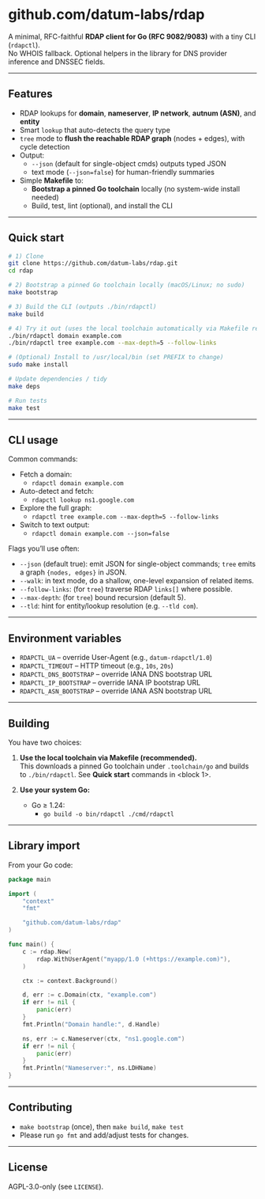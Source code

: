 # github.com/datum-labs/rdap

A minimal, RFC-faithful **RDAP client for Go (RFC 9082/9083)** with a tiny CLI (`rdapctl`).  
No WHOIS fallback. Optional helpers in the library for DNS provider inference and DNSSEC fields.

---

## Features

- RDAP lookups for **domain**, **nameserver**, **IP network**, **autnum (ASN)**, and **entity**
- Smart `lookup` that auto-detects the query type
- `tree` mode to **flush the reachable RDAP graph** (nodes + edges), with cycle detection
- Output:
  - `--json` (default for single-object cmds) outputs typed JSON
  - text mode (`--json=false`) for human-friendly summaries
- Simple **Makefile** to:
  - **Bootstrap a pinned Go toolchain** locally (no system-wide install needed)
  - Build, test, lint (optional), and install the CLI

---

## Quick start

```bash
# 1) Clone
git clone https://github.com/datum-labs/rdap.git
cd rdap

# 2) Bootstrap a pinned Go toolchain locally (macOS/Linux; no sudo)
make bootstrap

# 3) Build the CLI (outputs ./bin/rdapctl)
make build

# 4) Try it out (uses the local toolchain automatically via Makefile recipes)
./bin/rdapctl domain example.com
./bin/rdapctl tree example.com --max-depth=5 --follow-links

# (Optional) Install to /usr/local/bin (set PREFIX to change)
sudo make install

# Update dependencies / tidy
make deps

# Run tests
make test
```

---

## CLI usage

Common commands:

- Fetch a domain:
  - `rdapctl domain example.com`
- Auto-detect and fetch:
  - `rdapctl lookup ns1.google.com`
- Explore the full graph:
  - `rdapctl tree example.com --max-depth=5 --follow-links`
- Switch to text output:
  - `rdapctl domain example.com --json=false`

Flags you’ll use often:
- `--json` (default true): emit JSON for single-object commands; `tree` emits a graph `{nodes, edges}` in JSON.
- `--walk`: in text mode, do a shallow, one-level expansion of related items.
- `--follow-links`: (for `tree`) traverse RDAP `links[]` where possible.
- `--max-depth`: (for `tree`) bound recursion (default 5).
- `--tld`: hint for entity/lookup resolution (e.g. `--tld com`).

---

## Environment variables

- `RDAPCTL_UA` – override User-Agent (e.g., `datum-rdapctl/1.0`)
- `RDAPCTL_TIMEOUT` – HTTP timeout (e.g., `10s`, `20s`)
- `RDAPCTL_DNS_BOOTSTRAP` – override IANA DNS bootstrap URL
- `RDAPCTL_IP_BOOTSTRAP` – override IANA IP bootstrap URL
- `RDAPCTL_ASN_BOOTSTRAP` – override IANA ASN bootstrap URL

---

## Building

You have two choices:

1) **Use the local toolchain via Makefile (recommended).**  
   This downloads a pinned Go toolchain under `.toolchain/go` and builds to `./bin/rdapctl`. See **Quick start** commands in <block 1>.

2) **Use your system Go:**
   - Go ≥ 1.24:
     - `go build -o bin/rdapctl ./cmd/rdapctl`

---

## Library import

From your Go code:

```go
package main

import (
	"context"
	"fmt"

	"github.com/datum-labs/rdap"
)

func main() {
	c := rdap.New(
		rdap.WithUserAgent("myapp/1.0 (+https://example.com)"),
	)

	ctx := context.Background()

	d, err := c.Domain(ctx, "example.com")
	if err != nil {
		panic(err)
	}
	fmt.Println("Domain handle:", d.Handle)

	ns, err := c.Nameserver(ctx, "ns1.google.com")
	if err != nil {
		panic(err)
	}
	fmt.Println("Nameserver:", ns.LDHName)
}

```

---

## Contributing

- `make bootstrap` (once), then `make build`, `make test`
- Please run `go fmt` and add/adjust tests for changes.

---

## License

AGPL-3.0-only (see `LICENSE`).
